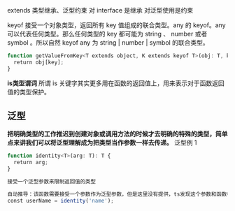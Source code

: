 extends 类型继承、泛型约束
对 interface 是继承
对泛型使用是约束

keyof 接受一个对象类型，返回所有 key 值组成的联合类型。any 的 keyof。any 可以代表任何类型。那么任何类型的 key 都可能为 string 、 number 或者 symbol 。所以自然 keyof any 为 string | number | symbol 的联合类型。
```js
function getValueFromKey<T extends object, K extends keyof T>(obj: T, key: K) {   
  return obj[key];  
}
```

**is类型谓词**
所谓 is 关键字其实更多用在函数的返回值上，用来表示对于函数返回值的类型保护。

## 泛型
**把明确类型的工作推迟到创建对象或调用方法的时候才去明确的特殊的类型，简单点来讲我们可以将泛型理解成为把类型当作参数一样去传递。**
泛型例 1
```js
function identity<T>(arg: T): T {   
  return arg;  
}  

接受一个泛型参数来限制返回值的类型

自动推导：该函数需要接受一个参数作为泛型参数，但是这里没有提供，ts发现这个参数和函数参数是同个类型，而函数参数可以推导出来，所以泛型参数也可以被推导出来。
const userName = identity('name');
```